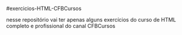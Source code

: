 #exercicios-HTML-CFBCursos

nesse repositório vai ter apenas alguns exercícios do curso de HTML completo e profissional do canal CFBCursos
